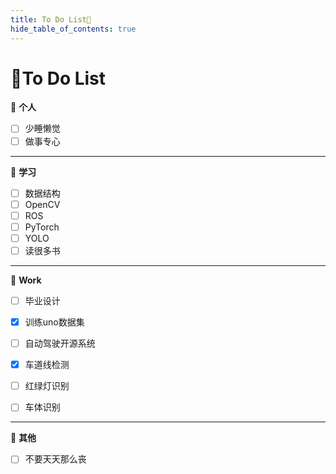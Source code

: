 ```yaml
---
title: To Do List🎯
hide_table_of_contents: true
---
```

# 🎯To Do List

🐽 **个人**
- [ ] 少睡懒觉
- [ ] 做事专心

---

📝 **学习**
- [ ] 数据结构
- [ ] OpenCV
- [ ] ROS
- [ ] PyTorch
- [ ] YOLO
- [ ] 读很多书

---

👔 **Work**
- [ ] 毕业设计
- [x] 训练uno数据集
- [ ] 自动驾驶开源系统
- [x] 车道线检测
- [ ] 红绿灯识别
- [ ] 车体识别


---

👾 **其他**
- [ ] 不要天天那么丧

